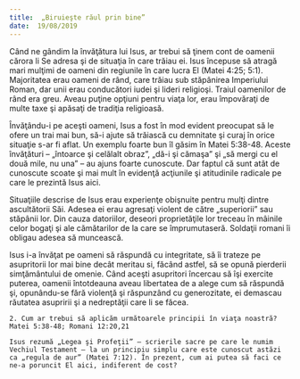 ```yaml
---
title:  „Biruieşte răul prin bine”
date:  19/08/2019
---
```


Când ne gândim la învăţătura lui Isus, ar trebui să ţinem cont de oamenii cărora li Se adresa şi de situaţia în care trăiau ei. Isus începuse să atragă mari mulţimi de oameni din regiunile în care lucra El (Matei 4:25; 5:1). Majoritatea erau oameni de rând, care trăiau sub stăpânirea Imperiului Roman, dar unii erau conducători iudei şi lideri religioşi. Traiul oamenilor de rând era greu. Aveau puţine opţiuni pentru viaţa lor, erau împovăraţi de multe taxe şi apăsaţi de tradiţia religioasă.

Învăţându-i pe aceşti oameni, Isus a fost în mod evident preocupat să le ofere un trai mai bun, să-i ajute să trăiască cu demnitate şi curaj în orice situaţie s-ar fi aflat. Un exemplu foarte bun îl găsim în Matei 5:38-48. Aceste învăţături – „întoarce şi celălalt obraz”, „dă-i şi cămaşa” şi „să mergi cu el două mile, nu una” – au ajuns foarte cunoscute. Dar faptul că sunt atât de cunoscute scoate şi mai mult în evidenţă acţiunile şi atitudinile radicale pe care le prezintă Isus aici.

Situaţiile descrise de Isus erau experienţe obişnuite pentru mulţi dintre ascultătorii Săi. Adesea ei erau agresaţi violent de către „superiorii” sau stăpânii lor. Din cauza datoriilor, deseori proprietăţile lor treceau în mâinile celor bogaţi şi ale cămătarilor de la care se împrumutaseră. Soldaţii romani îi obligau adesea să muncească.

Isus i-a învăţat pe oameni să răspundă cu integritate, să îi trateze pe asupritorii lor mai bine decât meritau si, făcând astfel, să se opună pierderii simţământului de omenie. Când aceşti asupritori încercau să îşi exercite puterea, oamenii întotdeauna aveau libertatea de a alege cum să răspundă şi, opunându-se fără violenţă şi răspunzând cu generozitate, ei demascau răutatea asupririi şi a nedreptăţii care li se făcea.

`2. Cum ar trebui să aplicăm următoarele principii în viaţa noastră? Matei 5:38-48; Romani 12:20,21`

`Isus rezumă „Legea şi Profeţii” – scrierile sacre pe care le numim Vechiul Testament – la un principiu simplu care este cunoscut astăzi ca „regula de aur” (Matei 7:12). În prezent, cum ai putea să faci ce ne-a poruncit El aici, indiferent de cost?`